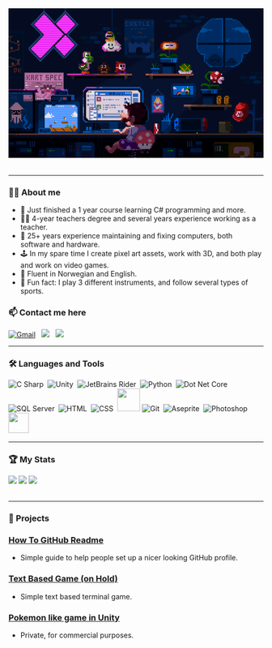 <picture>
<img src="https://github.com/HEE082024KH/HEE082024KH/blob/main/images/Mario%20GIF.gif" width="525" height="295"/> 
</picture> &nbsp;

---

### 👨‍💻 About me
- 🌱 Just finished a 1 year course learning C# programming and more.
- 👨‍🏫 4-year teachers degree and several years experience working as a teacher.
- 💾 25+ years experience maintaining and fixing computers, both software and hardware.
- 🕹️ In my spare time I create pixel art assets, work with 3D, and both play and work on video games.
- 💬 Fluent in Norwegian and English.
- 🥁 Fun fact: I play 3 different instruments, and follow several types of sports.
### 📫 Contact me here
<a href="mailto:eirik.hellesen@hotmail.com"><img src="https://img.shields.io/badge/Gmail-D14836?&logo=gmail&logoColor=white" height="28px" alt="Gmail"></a> &nbsp;
<a href="https://www.linkedin.com/in/eirik-hellesen-035695305"><img src="https://img.shields.io/badge/LinkedIn-blue?&logo=linkedin&logoColor=white" height="28px"><a/> &nbsp;
<a href="https://discordapp.com/users/305003247297495040"><img src="https://img.shields.io/badge/Discord-5865F2?logo=discord&logoColor=white" height="28px"></a>

---

### 🛠️ Languages and Tools

<div>
  <picture>
    <img src="https://github.com/Xierany/Xierany/blob/main/images/CSharp.svg" title="C#" alt="C Sharp" width="40" height="40"/>&nbsp;
  </picture>
  <picture>
    <img src="https://github.com/Xierany/Xierany/blob/main/images/Unity.svg" title="Unity" alt="Unity" width="40" height="40"/>&nbsp;
  </picture>
  <picture>
    <img src="https://github.com/Xierany/Xierany/blob/main/images/Rider.svg" title="Rider" alt="JetBrains Rider" width="40" height="40"/>&nbsp;
  </picture>
  <picture>
    <img src="https://github.com/Xierany/Xierany/blob/main/images/Python.svg" title="Python" alt="Python" width="40" height="40"/>&nbsp;
  </picture>
  <picture>
    <img src="https://github.com/Xierany/Xierany/blob/main/images/DotNet.svg" title=".Net Core" alt="Dot Net Core" width="40" height="40"/>&nbsp;
  </picture>
  <picture>
    <img src="https://github.com/Xierany/Xierany/blob/main/images/SQLite.svg" title="SQL Server" alt="SQL Server" width="40" height="40"/>&nbsp;
  </picture>
  <picture>
    <img src="https://github.com/Xierany/Xierany/blob/main/images/HTML.svg" title="HTML" alt="HTML" width="40" height="40"/>&nbsp;
  </picture>
  <picture>
    <img src="https://github.com/Xierany/Xierany/blob/main/images/CSS.svg" title="CSS" alt="CSS" width="40" height="40"/>&nbsp;
  </picture>
  <picture>
    <source media="(prefers-color-scheme: dark)" srcset="https://github.com/Xierany/Xierany/blob/main/images/GitHub%20White.png" title="GitHub" alt="GitHub" width="40" height="40">
    <img alt="" src="https://github.com/Xierany/Xierany/blob/main/images/GitHub%20Black.svg" title="GitHub" alt="GitHub" width="45" height="45">
  </picture>
  <picture>
    <img src="https://github.com/Xierany/Xierany/blob/main/images/Git.svg" title="Git" alt="Git" width="40" height="40"/>&nbsp;
  </picture>
  <picture>
    <img src="https://github.com/Xierany/Xierany/blob/main/images/Aseprite.png" title="Aseprite" alt="Aseprite" width="40" height="40"/>&nbsp;
  </picture>
  <picture>
    <img src="https://github.com/Xierany/Xierany/blob/main/images/Photoshop.svg" title="Photoshop" alt="Photoshop" width="40" height="40"/>&nbsp;
  </picture>
  <picture>
    <source media="(prefers-color-scheme: dark)" srcset="https://github.com/Xierany/Xierany/blob/main/images/Apple%20White.png" title="Apple" alt="Apple" width="40" height="40">
    <img alt="" src="https://github.com/Xierany/Xierany/blob/main/images/Apple%20Black.svg" title="Apple" alt="Apple" width="40" height="40">
  </picture>
</div>


---

### 🏆 My Stats

<picture id=STATS COUNTER>
  <source
    srcset="https://github-readme-stats.vercel.app/api?username=Xierany&show_icons=true&border_color=787878&icon_color=d12e2e&title_color=d12e2e&text_color=8c8c8c&border_radius=10&bg_color=242424" width="45%"
    media="(prefers-color-scheme: dark)"
  />
  <source
    srcset="https://github-readme-stats.vercel.app/api?username=Xierany&show_icons=true&border_color=787878&&icon_color=f21f1f&title_color=f21f1f&text_color=636363&border_radius=10&bg_color=ffecd9" width="45%"
    media="(prefers-color-scheme: light), (prefers-color-scheme: no-preference)"
  />
  <img src="https://github-readme-stats.vercel.app/api?username=Xierany&show_icons=true" />
</picture>
<picture id=LANGUAGE STATS>
  <source
    srcset="https://github-readme-stats.vercel.app/api/top-langs/?username=Xierany&size_weight=1&count_weight=1&layout=compact&bg_color=242424&title_color=d12e2e&icon_color=d12e2e&text_color=8c8c8c&border_color=787878&border_radius=5"  width="40%"
    media="(prefers-color-scheme: dark)"
  />
  <source
    srcset="https://github-readme-stats.vercel.app/api/top-langs/?username=Xierany&size_weight=1&count_weight=0.5&layout=compact&bg_color=ffecd9&title_color=f21f1f&icon_color=f21f1f&text_color=636363&border_color=787878&border_radius=5" width="40%"
    media="(prefers-color-scheme: light), (prefers-color-scheme: no-preference)"
  />
  <img src="https://github-readme-stats.vercel.app/api?username=Xierany&show_icons=true" />
</picture>
<picture id=STREAK COUNTER>
  <source
    srcset="https://github-readme-streak-stats.herokuapp.com?user=Xierany&theme=dark&border_radius=10&exclude_days=Sun%2CSat&card_width=467&background=242424&ring=D12E2E&fire=D12E2E&stroke=D12E2E&border=787878&currStreakNum=8C8C8C&currStreakLabel=D12E2E&sideNums=8C8C8C&sideLabels=D12E2E&dates=8C8C8C&excludeDaysLabel=D12E2E" width="45%"
    media="(prefers-color-scheme: dark)"
  />
  <source
    srcset="https://github-readme-streak-stats.herokuapp.com?user=Xierany&border_radius=10&exclude_days=Sun%2CSat&card_width=467&background=ffecd9&border=787878&stroke=F21F1F&ring=F21F1F&fire=F21F1F&currStreakNum=787878&sideNums=F21F1F&currStreakLabel=636363&sideLabels=636363&dates=F21F1F&excludeDaysLabel=F21F1F" width="45%"
    media="(prefers-color-scheme: light), (prefers-color-scheme: no-preference)"
  />
  <img src="https://github-readme-stats.vercel.app/api?username=hee082024kh&show_icons=true" />
</picture>
<picture id=TROPHIES>
  <source
    srcset="https://github-profile-trophy.vercel.app/?username=Xierany&theme=chalk&no-frame=true&row=2&column=4" width="37.5%"
    media="(prefers-color-scheme: dark)"
  />
  <source
    srcset="https://github-profile-trophy.vercel.app/?username=Xierany&no-frame=true&row=2&column=4" width="37.5%"
    media="(prefers-color-scheme: light), (prefers-color-scheme: no-preference)"
  />
  <img src="" />
</picture>
<br></br>

---

### 📃 Projects
### <a href="https://github.com/Xierany/howto-github-readme">How To GitHub Readme</a>
- Simple guide to help people set up a nicer looking GitHub profile.
### <a href="https://github.com/Xierany/TextBasedGame">Text Based Game (on Hold)</a>
- Simple text based terminal game.
### <a href="https://github.com/Xierany">Pokemon like game in Unity </a>
- Private, for commercial purposes. <br> <br>


##

<picture id=JOKES CARD>
  <source
    srcset="https://readme-jokes.vercel.app/api?&qColor=%23d12e2e&aColor=%238c8c8c&borderColor=%23787878&textColor=%23ffecd9&codeColor=2e41d1&bgColor=#7D2323" alt="Jokes Card" width="45%"
      media="(prefers-color-scheme: dark)"
  />
  <source
    srcset="https://readme-jokes.vercel.app/api?&qColor=%23f21f1f&aColor=%23636363&borderColor=%23787878&textColor=%23ffecd9&codeColor=2e41d1&bgColor=#ffecd9" alt="Jokes Card" width="45%"
    media="(prefers-color-scheme: light), (prefers-color-scheme: no-preference)"
  />
  <img src="" />
</picture>
<br>
<picture id=VIEW COUNTER>
  <source
    srcset="https://komarev.com/ghpvc/?username=your-github-Xierany&color=7D2323"
  />
  <img src="" />
</picture>


<!--

BIO TEXT:
  <p display="inline"> Eager to learn and quick to learn and adapt to new things. Is responsible and able to be both structured and independent, but also flexible while working with others. Able to find solutions when encountering obstacles and able to handle stress well. Prefer keeping things tidy and work systematically.

Was responsible for IT at a school I worked at previously, being in charge of setup and mantainance for 8 school classes, including teachers. Spent a semester abroad in USA attending several IT subjects about ethics, security and Windows-administration.

I am polite and nice, with good spirits and mood, being supportive, including and friendly. Contributes to a good and pleasant working environment.</p>

GITHUB OLD ICON:
  <img src="https://github.com/devicons/devicon/blob/master/icons/github/github-original.svg" title="GitHub" alt="GitHub" width="40" height="40"/>&nbsp;
-->
